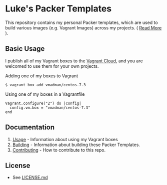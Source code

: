 Luke's Packer Templates
=======================

This repository contains my personal Packer templates, which are used
to build various images (e.g. Vagrant Images) across my projects.
( [Read More](./docs/about.md) ).

## Basic Usage

I publish all of my Vagrant boxes to the [Vagrant Cloud](https://app.vagrantup.com/boxes/search),
and you are welcomed to use them for your own projects.

Adding one of my boxes to Vagrant

```
$ vagrant box add vmadman/centos-7.3
```

Using one of my boxes in a Vagrantfile

```
Vagrant.configure("2") do |config|
  config.vm.box = "vmadman/centos-7.3"
end
```

## Documentation

1. [Usage](./docs/usage.md) - Information about using my Vagrant boxes
2. [Building](./docs/building.md) - Information about building these Packer Templates.
3. [Contributing](./docs/contributing.md) - How to contribute to this repo.

## License

* See [LICENSE.md](./LICENSE.md)